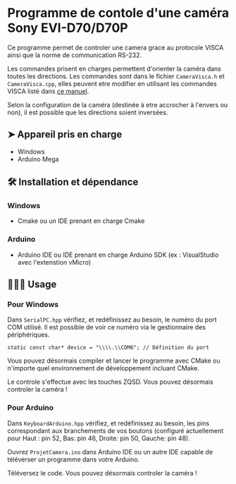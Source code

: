 ﻿# Programme de contole d'une caméra Sony EVI-D70/D70P

Ce programme permet de controler une camera grace au protocole VISCA ainsi que la norme de communication RS-232.

Les commandes prisent en charges permettent d'orienter la caméra dans toutes les directions. Les commandes sont dans le fichier `CameraVisca.h` et `CameraVisca.cpp`, elles peuvent etre modifier en utilisant les commandes VISCA listé dans [ce manuel](https://www.audiogeneral.com/Sony/evid70_manual.pdf).

Selon la configuration de la caméra (destinée à etre accrocher à l'envers ou non), il est possible que les directions soient inversées.

##  ➤ Appareil pris en charge
- Windows
- Arduino Mega
        

## 🛠️ Installation et  dépendance

### Windows 

- Cmake ou un IDE prenant en charge Cmake


### Arduino

- Arduino IDE ou IDE prenant en charge Arduino SDK (ex : VisualStudio avec l'extenstion vMicro)
        
## 🧑🏻‍💻 Usage

### Pour Windows 

Dans `SerialPC.hpp` vérifiez, et redéfinissez au besoin, le numéro du port COM utilisé. Il est possible de voir ce numéro via le gestionnaire des périphériques.

```
static const char* device = "\\\\.\\COM6"; // Définition du port 
```
Vous pouvez désormais compiler et lancer le programme avec CMake ou n'importe quel environnement de développement incluant CMake.

Le controle s'effectue avec les touches ZQSD. Vous pouvez désormais controler la caméra !

### Pour Arduino

Dans `KeyboardArduino.hpp` vérifiez, et redéfinissez au besoin, les pins correspondant aux branchements de vos boutons (configuré actuellement pour Haut : pin 52, Bas: pin 46, Droite: pin 50, Gauche: pin 48).

Ouvrez `ProjetCamera.ino` dans Arduino IDE ou un autre IDE capable de téléverser un programme dans votre Arduino. 

Téléversez le code. Vous pouvez désormais controler la caméra !